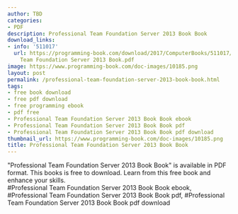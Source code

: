 ```yaml
---
author: TBD
categories:
- PDF
description: Professional Team Foundation Server 2013 Book Book
download_links:
- info: '511017'
  url: https://programming-book.com/download/2017/ComputerBooks/511017/Professional
    Team Foundation Server 2013 Book.pdf
image: https://www.programming-book.com/doc-images/10185.png
layout: post
permalink: /professional-team-foundation-server-2013-book-book.html
tags:
- free book download
- free pdf download
- free programming ebook
- pdf free
- Professional Team Foundation Server 2013 Book Book ebook
- Professional Team Foundation Server 2013 Book Book pdf
- Professional Team Foundation Server 2013 Book Book pdf download
thumbnail_url: https://www.programming-book.com/doc-images/10185.png
title: Professional Team Foundation Server 2013 Book Book
---
```


 
<div class="item-desc text-justify">
  "Professional Team Foundation Server 2013 Book Book" is available in PDF format. This books is free to download. Learn from this free book and enhance your skills.
  <br>
  #Professional Team Foundation Server 2013 Book Book ebook, #Professional Team Foundation Server 2013 Book Book pdf, #Professional Team Foundation Server 2013 Book Book pdf download
</div>